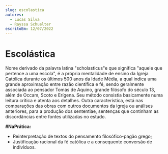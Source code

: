 ```yaml
---
slug: escolastica
autores: 
  - Lucas Silva
  - Rayssa Schuelter
escritoEm: 12/07/2022
---
```


# Escolástica  

Nome derivado da palavra latina "scholasticus"e que significa "aquele que pertence a uma escola", é a própria mentalidade de ensino da Igreja Católica durante os últimos 500 anos da Idade Média, a qual indica uma grande aproximação entre razão científica e fé, sendo geralmente associada ao pensador Tomás de Aquino, grande filósofo do século 13, além de Occam, Scoto e Erígena. Seu método consistia basicamente numa leitura crítica e atenta aos detalhes. Outra característica, está nas comparações das obras com outros documentos da igreja ou análises anteriores, para a produção dos sententiae, sentenças que continham as discordâncias entre fontes utilizadas no estudo.

**#NaPrática:**  

- Reinterpretação de textos do pensamento filosófico-pagão grego;
- Justificação racional da fé católica e a consequente conversão de indivíduos.
